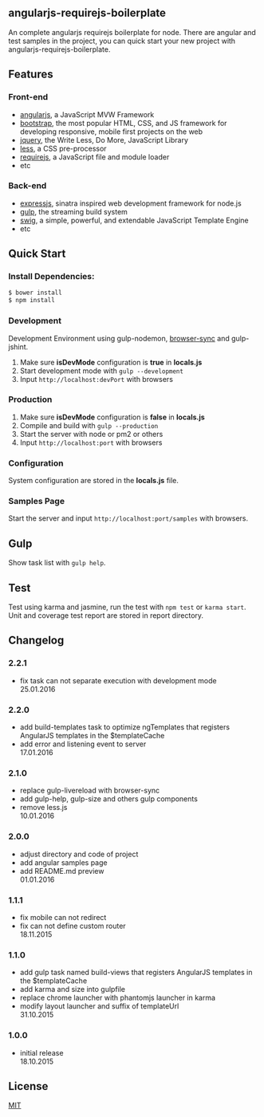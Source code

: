 ## angularjs-requirejs-boilerplate
An complete angularjs requirejs boilerplate for node. There are angular and test samples in the project,
you can quick start your new project with angularjs-requirejs-boilerplate.

## Features
### Front-end
  * [angularjs](http://angularjs.org/), a JavaScript MVW Framework
  * [bootstrap](http://getbootstrap.com/), the most popular HTML, CSS, and JS framework for developing responsive, mobile first projects on the web
  * [jquery](https://jquery.org/), the Write Less, Do More, JavaScript Library
  * [less](http://lesscss.org/), a CSS pre-processor
  * [requirejs](http://requirejs.org/), a JavaScript file and module loader
  * etc

### Back-end
  * [expressjs](http://expressjs.com/), sinatra inspired web development framework for node.js
  * [gulp](http://gulpjs.com/), the streaming build system
  * [swig](http://paularmstrong.github.io/swig/), a simple, powerful, and extendable JavaScript Template Engine
  * etc

## Quick Start
### Install Dependencies:
```bash
$ bower install
$ npm install
```

### Development
Development Environment using gulp-nodemon, [browser-sync](https://www.browsersync.io/) and gulp-jshint.
 1. Make sure <strong>isDevMode</strong> configuration is <strong>true</strong> in <strong>locals.js</strong>
 2. Start development mode with `gulp --development`
 3. Input `http://localhost:devPort` with browsers

### Production
 1. Make sure <strong>isDevMode</strong> configuration is <strong>false</strong> in <strong>locals.js</strong>
 2. Compile and build with `gulp --production`
 3. Start the server with node or pm2 or others
 4. Input `http://localhost:port` with browsers

### Configuration
System configuration are stored in the <strong>locals.js</strong> file.

### Samples Page
Start the server and input `http://localhost:port/samples` with browsers.

## Gulp
Show task list with `gulp help`.

## Test
Test using karma and jasmine, run the test with `npm test` or `karma start`. Unit and coverage test report are stored in report directory.

## Changelog
### 2.2.1
- fix task can not separate execution with development mode<br>
25.01.2016

### 2.2.0
- add build-templates task to optimize ngTemplates that registers AngularJS templates in the $templateCache
- add error and listening event to server<br>
17.01.2016

### 2.1.0
- replace gulp-livereload with browser-sync
- add gulp-help, gulp-size and others gulp components
- remove less.js<br>
10.01.2016

### 2.0.0
- adjust directory and code of project
- add angular samples page
- add README.md preview<br>
01.01.2016

### 1.1.1
- fix mobile can not redirect
- fix can not define custom router<br>
18.11.2015

### 1.1.0
- add gulp task named build-views that registers AngularJS templates in the $templateCache
- add karma and size into gulpfile
- replace chrome launcher with phantomjs launcher in karma
- modify layout launcher and suffix of templateUrl<br>
31.10.2015

### 1.0.0
- initial release<br>
18.10.2015

## License
  [MIT](https://github.com/ipluser/angularjs-requirejs-boilerplate/blob/master/LICENSE)
